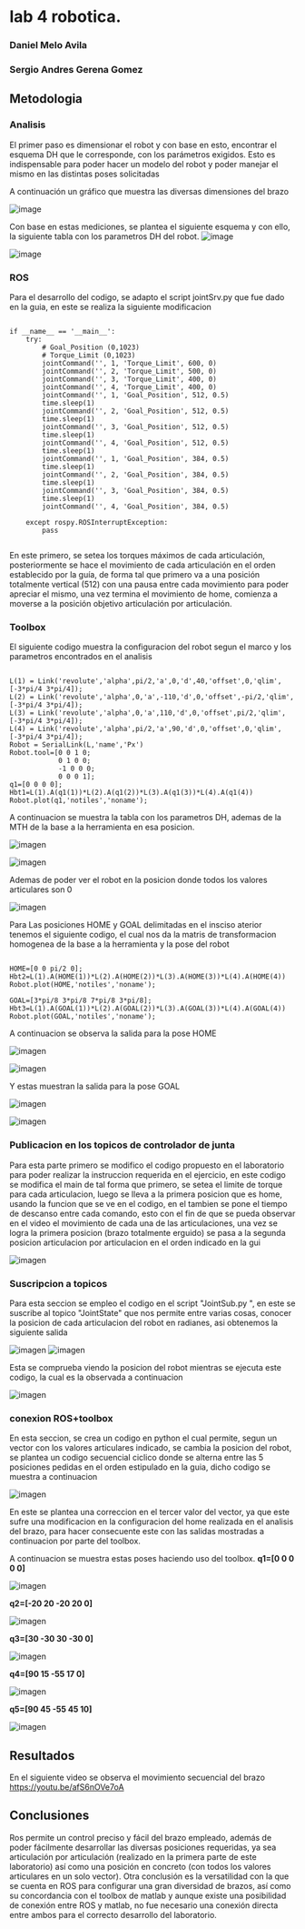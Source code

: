 # lab 4 robotica. 
### Daniel Melo Avila
### Sergio Andres Gerena Gomez


## Metodologia
### Analisis
El primer paso es dimensionar el robot y con base en esto, encontrar el esquema DH que le corresponde, con los parámetros exigidos. Esto es indispensable para poder hacer un modelo del robot y poder manejar el mismo en las distintas poses solicitadas

A continuación un gráfico que muestra las diversas dimensiones del brazo

![image](https://user-images.githubusercontent.com/38962033/194959613-80de7b63-cdaa-483f-9fd6-eae699813f2b.png)

Con base en estas mediciones, se plantea el siguiente esquema y con ello, la siguiente tabla con los parametros DH del robot.
![image](https://user-images.githubusercontent.com/38962033/196545051-07c66a1c-a128-4f2a-a164-8910873f4d31.png)

![image](https://user-images.githubusercontent.com/38962033/195693109-8b2ef55e-73b3-4738-9ed1-b5027aa37d8e.png)

### ROS
Para el desarrollo del codigo, se adapto el script jointSrv.py que fue dado en la guia, en este se realiza la siguiente modificacion

<pre><code>
if __name__ == '__main__':
    try:
        # Goal_Position (0,1023)
        # Torque_Limit (0,1023)
        jointCommand('', 1, 'Torque_Limit', 600, 0)
        jointCommand('', 2, 'Torque_Limit', 500, 0)
        jointCommand('', 3, 'Torque_Limit', 400, 0)
        jointCommand('', 4, 'Torque_Limit', 400, 0)
        jointCommand('', 1, 'Goal_Position', 512, 0.5)
        time.sleep(1)
        jointCommand('', 2, 'Goal_Position', 512, 0.5)
        time.sleep(1)
        jointCommand('', 3, 'Goal_Position', 512, 0.5)
        time.sleep(1)
        jointCommand('', 4, 'Goal_Position', 512, 0.5)
        time.sleep(1)
        jointCommand('', 1, 'Goal_Position', 384, 0.5)
        time.sleep(1)
        jointCommand('', 2, 'Goal_Position', 384, 0.5)
        time.sleep(1)
        jointCommand('', 3, 'Goal_Position', 384, 0.5)
        time.sleep(1)
        jointCommand('', 4, 'Goal_Position', 384, 0.5)
        
    except rospy.ROSInterruptException:
        pass

</code></pre>

En este primero, se setea los torques máximos de cada articulación, posteriormente se hace el movimiento de cada articulación en el orden establecido por la guía, de forma tal que primero va a una posición totalmente vertical (512) con una pausa entre cada movimiento para poder apreciar el mismo, una vez termina el movimiento de home, comienza a moverse a la posición objetivo articulación por articulación.


### Toolbox
El siguiente codigo muestra la configuracion del robot segun el marco y los parametros encontrados en el analisis
<pre><code>
L(1) = Link('revolute','alpha',pi/2,'a',0,'d',40,'offset',0,'qlim',[-3*pi/4 3*pi/4]);
L(2) = Link('revolute','alpha',0,'a',-110,'d',0,'offset',-pi/2,'qlim',[-3*pi/4 3*pi/4]);
L(3) = Link('revolute','alpha',0,'a',110,'d',0,'offset',pi/2,'qlim',[-3*pi/4 3*pi/4]);
L(4) = Link('revolute','alpha',pi/2,'a',90,'d',0,'offset',0,'qlim',[-3*pi/4 3*pi/4]);
Robot = SerialLink(L,'name','Px')
Robot.tool=[0 0 1 0;
            0 1 0 0;
            -1 0 0 0;
            0 0 0 1];
q1=[0 0 0 0];
Hbt1=L(1).A(q1(1))*L(2).A(q1(2))*L(3).A(q1(3))*L(4).A(q1(4))
Robot.plot(q1,'notiles','noname');
</code></pre>
A continuacion se muestra la tabla con los parametros DH, ademas de la MTH de la base a la herramienta en esa posicion.

![imagen](https://user-images.githubusercontent.com/38962033/194994645-4c19d6fa-4c4a-4a92-87bb-f18ea1eee0d8.png)

![imagen](https://user-images.githubusercontent.com/38962033/194994849-59b50bf1-ea93-4a23-b163-7c71782dfdd3.png)

Ademas de poder ver el robot en la posicion donde todos los valores articulares son 0

![imagen](https://user-images.githubusercontent.com/38962033/194995140-b2d1f341-a270-4ab3-b68e-bfb288cd45e4.png)


Para Las posiciones HOME y GOAL delimitadas en el insciso aterior tenemos el siguiente codigo, el cual nos da la matris de transformacion homogenea de la base a la herramienta y la pose del robot
<pre><code>
HOME=[0 0 pi/2 0];
Hbt2=L(1).A(HOME(1))*L(2).A(HOME(2))*L(3).A(HOME(3))*L(4).A(HOME(4))
Robot.plot(HOME,'notiles','noname');

GOAL=[3*pi/8 3*pi/8 7*pi/8 3*pi/8];
Hbt3=L(1).A(GOAL(1))*L(2).A(GOAL(2))*L(3).A(GOAL(3))*L(4).A(GOAL(4))
Robot.plot(GOAL,'notiles','noname');
</code></pre>
A continuacion se observa la salida para la pose HOME

![imagen](https://user-images.githubusercontent.com/38962033/194995882-1bd76ee8-02f3-432c-aa91-c939ba518bb6.png)

![imagen](https://user-images.githubusercontent.com/38962033/194995967-a43ef7f2-413e-49d6-b8d9-81b990739385.png)

Y estas muestran la salida para la pose GOAL

![imagen](https://user-images.githubusercontent.com/38962033/194996160-e082003b-e8cc-4d19-9670-8884d8e87f35.png)

![imagen](https://user-images.githubusercontent.com/38962033/194996345-d0ed1170-4b51-4715-aa94-b4b3851d7ef6.png)

### Publicacion en los topicos de controlador de junta
Para esta parte primero se modifico el codigo propuesto en el laboratorio para poder realizar la instruccion requerida en el ejercicio, en este codigo se modifica el main de tal forma que primero, se setea el limite de torque para cada articulacion, luego se lleva a la primera posicion que es home, usando la funcion que se ve en el codigo, en el tambien se pone el tiempo de descanso entre cada comando, esto con el fin de que se pueda observar en el video el movimiento de cada una de las articulaciones, una vez se logra la primera posicion (brazo totalmente erguido) se pasa a la segunda posicion articulacion por articulacion en el orden indicado en la gui

![imagen](https://user-images.githubusercontent.com/38962033/196767425-0819dce7-caa6-425e-9dc1-126a5cb35442.png)

### Suscripcion a topicos
Para esta seccion se empleo el codigo en el script "JointSub.py ", en este se suscribe al topico "JointState" que nos permite entre varias cosas, conocer la posicion de cada articulacion del robot en radianes, asi obtenemos la siguiente salida

![imagen](https://user-images.githubusercontent.com/38962033/196767867-e20eac01-a60f-431c-8d84-315024108533.png)
![imagen](https://user-images.githubusercontent.com/38962033/196768028-7dca6b56-8876-4ff5-810e-e6ca08ce4c91.png)

Esta se comprueba viendo la posicion del robot mientras se ejecuta este codigo, la cual es la observada a continuacion

![imagen](https://user-images.githubusercontent.com/38962033/196828083-a550932d-61a6-4ec0-989f-22ce37067b13.png)


### conexion ROS+toolbox

En esta seccion, se crea un codigo en python el cual permite, segun un vector con los valores articulares indicado, se cambia la posicion del robot, se plantea un codigo secuencial ciclico donde se alterna entre las 5 posiciones pedidas en el orden estipulado en la guia, dicho codigo se muestra a continuacion

![imagen](https://user-images.githubusercontent.com/38962033/196831663-099274d7-f7b0-49b4-8c47-9e7f1bc2cda0.png)

En este se plantea una correccion en el tercer valor del vector, ya que este sufre una modificacion en la configuracion del home realizada en el analisis del brazo, para hacer consecuente este con las salidas mostradas a continuacion por parte del toolbox.

A continuacion se muestra estas poses haciendo uso del toolbox.
<b>q1=[0 0 0 0 0] </b>
    
![imagen](https://user-images.githubusercontent.com/38962033/196780408-f2d436e4-47e7-4436-9068-49e611300c6d.png)
   
<b>q2=[-20 20 -20 20 0] </b>
    
 ![imagen](https://user-images.githubusercontent.com/38962033/196780532-0fef92d7-bee4-4233-8644-9bcbb3f1afa8.png)

    
<b>q3=[30 -30 30 -30 0] </b>
   
![imagen](https://user-images.githubusercontent.com/38962033/196781953-33a0044b-6d58-4fef-9a42-466ca3da6e10.png)


    
<b>q4=[90 15 -55 17 0] </b>
    
![imagen](https://user-images.githubusercontent.com/38962033/196782012-04712318-b517-4f48-bc26-e397101a7002.png)
 

    
<b>q5=[90 45 -55 45 10] </b>

   ![imagen](https://user-images.githubusercontent.com/38962033/196780847-038f7c60-0aad-481b-85ad-0b8e7998936e.png)

    
  ## Resultados
  En el siguiente video se observa el movimiento secuencial del brazo https://youtu.be/afS6nOVe7oA



  ## Conclusiones
Ros permite un control preciso y fácil del brazo empleado, además de poder fácilmente desarrollar las diversas posiciones requeridas, ya sea articulación por articulación (realizado en la primera parte de este laboratorio) así como una posición en concreto (con todos los valores articulares en un solo vector). Otra conclusión es la versatilidad con la que se cuenta en ROS para configurar una gran diversidad de brazos, así como su concordancia con el toolbox de matlab y aunque existe una posibilidad de conexión entre ROS y matlab, no fue necesario una conexión directa entre ambos para el correcto desarrollo del laboratorio.
